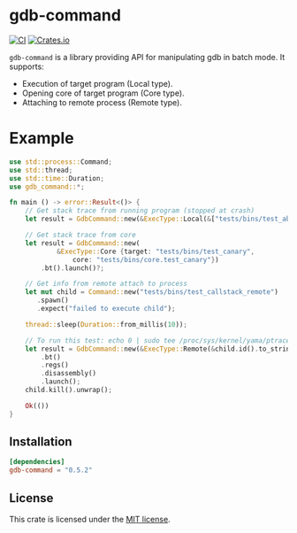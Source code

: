 # gdb-command

[![CI](https://github.com/xcoldhandsx/gdb-command/actions/workflows/main.yml/badge.svg?branch=master)](https://github.com/xcoldhandsx/gdb-command/actions/workflows/main.yml)
[![Crates.io](https://img.shields.io/crates/v/gdb-command)](https://crates.io/crates/gdb-command)

`gdb-command` is a library providing API for manipulating gdb in batch mode. It supports:

* Execution of target program (Local type).
* Opening core of target program (Core type).
* Attaching to remote process (Remote type).

# Example

```rust
use std::process::Command;
use std::thread;
use std::time::Duration;
use gdb_command::*;

fn main () -> error::Result<()> {
    // Get stack trace from running program (stopped at crash)
    let result = GdbCommand::new(&ExecType::Local(&["tests/bins/test_abort", "A"])).r().bt().launch()?;

    // Get stack trace from core
    let result = GdbCommand::new(
            &ExecType::Core {target: "tests/bins/test_canary",
                core: "tests/bins/core.test_canary"})
        .bt().launch()?;

    // Get info from remote attach to process
    let mut child = Command::new("tests/bins/test_callstack_remote")
       .spawn()
       .expect("failed to execute child");

    thread::sleep(Duration::from_millis(10));

    // To run this test: echo 0 | sudo tee /proc/sys/kernel/yama/ptrace_scope
    let result = GdbCommand::new(&ExecType::Remote(&child.id().to_string()))
        .bt()
        .regs()
        .disassembly()
        .launch();
    child.kill().unwrap();

    Ok(())
}

```
## Installation

```toml
[dependencies]
gdb-command = "0.5.2"
```

## License

This crate is licensed under the [MIT license].

[MIT license]: LICENSE
